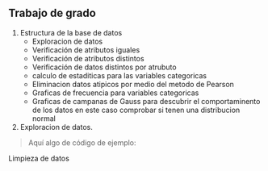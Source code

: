  ## Trabajo de grado
1.    Estructura de la base de datos
      <ul>
           <li>Exploracion de datos</li>
           <li>Verificación de atributos iguales</li>
           <li>Verificación de atributos distintos</li>
           <li>Verificación de datos distintos por atrubuto</li>
           <li>calculo de estaditicas para las variables categoricas</li>
           <li>Eliminacion datos atipicos por medio del metodo de Pearson</li>
           <li>Graficas de frecuencia para variables categoricas </li>
           <li>Graficas de campanas de Gauss para descubrir el comportaminento de los datos en este caso comprobar si tenen una distribucion normal </li>
      </ul>
2.   Exploracion de datos.

> Aquí algo de código de ejemplo:
    

  Limpieza de datos 
   



